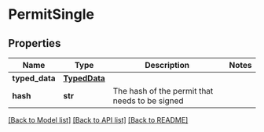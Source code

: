 # PermitSingle

## Properties
Name | Type | Description | Notes
------------ | ------------- | ------------- | -------------
**typed_data** | [**TypedData**](TypedData.md) |  | 
**hash** | **str** | The hash of the permit that needs to be signed | 

[[Back to Model list]](../README.md#documentation-for-models) [[Back to API list]](../README.md#documentation-for-api-endpoints) [[Back to README]](../README.md)



